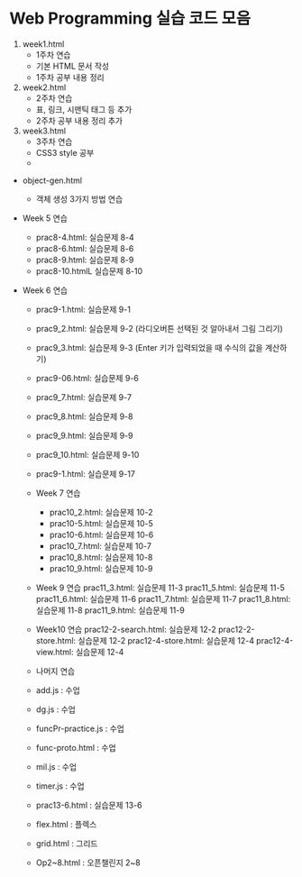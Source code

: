 # Web Programming 실습 코드 모음

1. week1.html
   - 1주차 연습
   - 기본 HTML 문서 작성
   - 1주차 공부 내용 정리
2. week2.html
   - 2주차 연습
   - 표, 링크, 시맨틱 태그 등 추가
   - 2주차 공부 내용 정리 추가
3. week3.html
   - 3주차 연습
   - CSS3 style 공부
   - 

- object-gen.html
  - 객체 생성 3가지 방법 연습

- Week 5 연습
  - prac8-4.html: 실습문제 8-4
  - prac8-6.html: 실습문제 8-6
  - prac8-9.html: 실습문제 8-9
  - prac8-10.htmlL 실습문제 8-10
    

- Week 6 연습
  - prac9-1.html: 실습문제 9-1
  - prac9_2.html: 실습문제 9-2 (라디오버튼 선택된 것 알아내서 그림 그리기)
  - prac9_3.html: 실습문제 9-3 (Enter 키가 입력되었을 때 수식의 값을 계산하기)
  - prac9-06.html: 실습문제 9-6
  - prac9_7.html: 실습문제 9-7
  - prac9_8.html: 실습문제 9-8
  - prac9_9.html: 실습문제 9-9
  - prac9_10.html: 실습문제 9-10
  - prac9-1.html: 실습문제 9-17
 
  - Week 7 연습
    - prac10_2.html: 실습문제 10-2
    - prac10-5.html: 실습문제 10-5
    - prac10-6.html: 실습문제 10-6
    - prac10_7.html: 실습문제 10-7
    - prac10_8.html: 실습문제 10-8
    - prac10_9.html: 실습문제 10-9
      
   - Week 9 연습
     prac11_3.html: 실습문제 11-3
     prac11_5.html: 실습문제 11-5
     prac11_6.html: 실습문제 11-6
     prac11_7.html: 실습문제 11-7
     prac11_8.html: 실습문제 11-8
     prac11_9.html: 실습문제 11-9

  - Week10 연습
    prac12-2-search.html: 실습문제 12-2
    prac12-2-store.html: 실습문제 12-2
    prac12-4-store.html: 실습문제 12-4
    prac12-4-view.html: 실습문제 12-4

  - 나머지 연습
  - add.js : 수업
  - dg.js : 수업
  - funcPr-practice.js : 수업
  - func-proto.html : 수업
  - mil.js : 수업
  - timer.js : 수업
  - prac13-6.html : 실습문제 13-6
  - flex.html : 플렉스
  - grid.html : 그리드
  - Op2~8.html : 오픈챌린지 2~8
